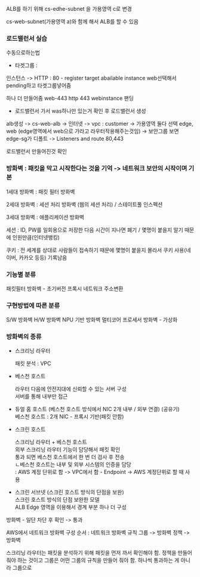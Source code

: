 ALB를 하기 위해 cs-edhe-subnet 을 가용영역 c로 변경

cs-web-subnet(가용영역 a)와 함께 해서 ALB를 할 수 있음

### 로드밸런서 실습

수동으로하는법

- 타겟그룹 :

인스턴스 -> HTTP : 80 - register target abailable instance web선택해서 pending하고 타겟그룹넣어줌

하나 더 만들어줌 web-443 http 443 webinstance 팬딩

 

- 로드밸런서 가서 was하나만 있는거 확인 후 로드밸런서 생성

alb생성 -> cs-web-alb -> 인터넷 -> vpc : customer -> 가용영역 둘다 선택 edge, web (edge영역에서 web으로 가라고 라우터작용해주는것임) -> 보안그룹 보면 edge-sg가 디폴트 -> Listeners and route 80,443

로드밸런서 만들어진것 확인

### 방화벽 : 패킷을 막고 시작한다는 것을 기억 -> 네트워크 보안의 시작이며 기본

1세대 방화벽 : 패킷 필터 방화벽

2세대 방화벽 : 세션 처리 방화벽 (웹의 세션 처리) / 스테이트풀 인스펙션

3세대 방화벽 : 애플리케이션 방화벽

세션 : ID, PW를 일회용으로 저장한 다음 시간이 지나면 폐기 / 몇명이 붙을지 알기 때문에 인원만큼(인터넷뱅킹)

쿠키 : 전 세계를 상대로 사람들이 접속하기 때문에 몇명이 붙을지 몰라서 쿠키 사용(네이버, 카카오 등등) 기록남음

### 기능별 분류

패킷필터 방화벽 - 초기버전
프록시
네트워크 주소변환

### 구현방법에 따른 분류

S/W 방화벽
H/W 방화벽
NPU 기반 방화벽
멀티코어 프로세서 방화벽 - 가상화

### 방화벽의 종류

- 스크리닝 라우터

   패킷 분석 : VPC

- 베스천 호스트

   라우터 다음에 안전지대에 신뢰할 수 있는 서버 구성  
   서버를 통해 내부만 접근

- 듀얼 홈 호스트 (베스천 호스트 방식에서 NIC 2개 내부 / 외부 연결) (공유기)  
   베스천 호스트 : 2개 NIC - 프록시 기반(패킷 안함)

- 스크린 호스트

   스크리닝 라우터 + 베스천 호스트  
   외부 스크리닝 라우터 기능이 담당해서 패킷 확인  
   통과 되면 베스천 호스트에서 한 번 더 검사 후 전송  
    ㄴ베스천 호스트는 내부 및 외부 시스템의 인증을 담당  
      : AWS 계정 단위로 함 -> VPC에서 함 - Endpoint -> AWS 계정단위로 할 때 사용  

- 스크린 서브넷 (스크린 호스트 방식의 단점을 보완)  
   스크린 호스트 방식의 단점 보완한 모델  
   ALB Edge 영역을 이용해서 경계 부분 하나 더 구성  

방화벽 - 일단 차단 후 확인 -> 통과

AWS에서 네트워크 방화벽 구성 순서 : 네트워크 방화벽 규칙 그룹 -> 방화벽 정책 -> 방화벽

스크리닝 라우터는 패킷을 분석하기 위해 패킷을 먼저 까서 확인해야 함. 정책을 만들어줘야 하는 것이고 그룹은 어떤 그룹의 규칙을 만들어 줘야 함. 하나씩 통과하는 게 아니라 그룹으로